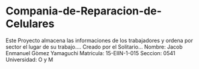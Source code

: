 # Compania-de-Reparacion-de-Celulares
Este Proyecto almacena las informaciones de los trabajadores y ordena por sector el lugar de su trabajo.... Creado por el Solitario... Nombre: Jacob Enmanuel Gòmez Yamaguchi Matricula: 15-EIIN-1-015 Seccion: 0541 Universidad: O y M

